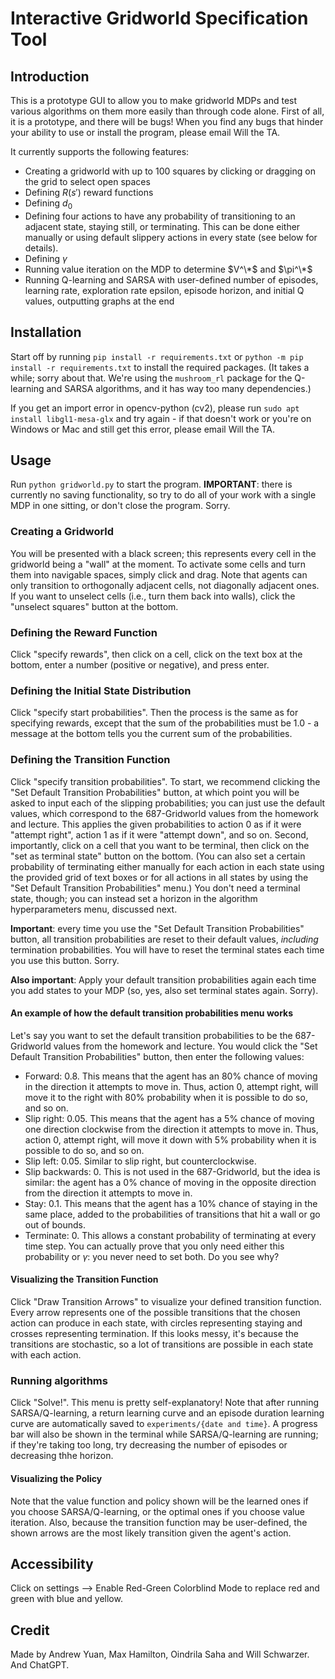 # Interactive Gridworld Specification Tool
## Introduction
This is a prototype GUI to allow you to make gridworld MDPs and test various algorithms on them more easily than through code alone. First of all, it is a prototype, and there will be bugs! When you find any bugs that hinder your ability to use or install the program, please email Will the TA.

It currently supports the following features:
* Creating a gridworld with up to 100 squares by clicking or dragging on the grid to select open spaces
* Defining $R(s')$ reward functions
* Defining $d_0$
* Defining four actions to have any probability of transitioning to an adjacent state, staying still, or terminating. This can be done either manually or using default slippery actions in every state (see below for details).
* Defining $\gamma$
* Running value iteration on the MDP to determine $V^\*$ and $\pi^\*$
* Running Q-learning and SARSA with user-defined number of episodes, learning rate, exploration rate epsilon, episode horizon, and initial Q values, outputting graphs at the end

## Installation
Start off by running `pip install -r requirements.txt` or `python -m pip install -r requirements.txt` to install the required packages. (It takes a while; sorry about that. We're using the `mushroom_rl` package for the Q-learning and SARSA algorithms, and it has way too many dependencies.) 

If you get an import error in opencv-python (cv2), please run `sudo apt install libgl1-mesa-glx` and try again - if that doesn't work or you're on Windows or Mac and still get this error, please email Will the TA.

## Usage
Run `python gridworld.py` to start the program. **IMPORTANT**: there is currently no saving functionality, so try to do all of your work with a single MDP in one sitting, or don't close the program. Sorry.
### Creating a Gridworld
You will be presented with a black screen; this represents every cell in the gridworld being a "wall" at the moment. To activate some cells and turn them into navigable spaces, simply click and drag. Note that agents can only transition to orthogonally adjacent cells, not diagonally adjacent ones. If you want to unselect cells (i.e., turn them back into walls), click the "unselect squares" button at the bottom.
### Defining the Reward Function
Click "specify rewards", then click on a cell, click on the text box at the bottom, enter a number (positive or negative), and press enter.
### Defining the Initial State Distribution
Click "specify start probabilities". Then the process is the same as for specifying rewards, except that the sum of the probabilities must be 1.0 - a message at the bottom tells you the current sum of the probabilities.
### Defining the Transition Function
Click "specify transition probabilities". To start, we recommend clicking the "Set Default Transition Probabilities" button, at which point you will be asked to input each of the slipping probabilities; you can just use the default values, which correspond to the 687-Gridworld values from the homework and lecture. This applies the given probabilities to action 0 as if it were "attempt right", action 1 as if it were "attempt down", and so on. Second, importantly, click on a cell that you want to be terminal, then click on the "set as terminal state" button on the bottom. (You can also set a certain probability of terminating either manually for each action in each state using the provided grid of text boxes or for all actions in all states by using the "Set Default Transition Probabilities" menu.) You don't need a terminal state, though; you can instead set a horizon in the algorithm hyperparameters menu, discussed next.

**Important**: every time you use the "Set Default Transition Probabilities" button, all transition probabilities are reset to their default values, *including* termination probabilities. You will have to reset the terminal states each time you use this button. Sorry.

**Also important**: Apply your default transition probabilities again each time you add states to your MDP (so, yes, also set terminal states again. Sorry).

#### An example of how the default transition probabilities menu works
Let's say you want to set the default transition probabilities to be the 687-Gridworld values from the homework and lecture. You would click the "Set Default Transition Probabilities" button, then enter the following values:
* Forward: 0.8. This means that the agent has an 80% chance of moving in the direction it attempts to move in. Thus, action 0, attempt right, will move it to the right with 80% probability when it is possible to do so, and so on.
* Slip right: 0.05. This means that the agent has a 5% chance of moving one direction clockwise from the direction it attempts to move in. Thus, action 0, attempt right, will move it down with 5% probability when it is possible to do so, and so on.
* Slip left: 0.05. Similar to slip right, but counterclockwise.
* Slip backwards: 0. This is not used in the 687-Gridworld, but the idea is similar: the agent has a 0% chance of moving in the opposite direction from the direction it attempts to move in.
* Stay: 0.1. This means that the agent has a 10% chance of staying in the same place, added to the probabilities of transitions that hit a wall or go out of bounds.
* Terminate: 0. This allows a constant probability of terminating at every time step. You can actually prove that you only need either this probability or $\gamma$: you never need to set both. Do you see why?
#### Visualizing the Transition Function
Click "Draw Transition Arrows" to visualize your defined transition function. Every arrow represents one of the possible transitions that the chosen action can produce in each state, with circles representing staying and crosses representing termination. If this looks messy, it's because the transitions are stochastic, so a lot of transitions are possible in each state with each action.
### Running algorithms
Click "Solve!". This menu is pretty self-explanatory! Note that after running SARSA/Q-learning, a return learning curve and an episode duration learning curve are automatically saved to `experiments/{date and time}`. A progress bar will also be shown in the terminal while SARSA/Q-learning are running; if they're taking too long, try decreasing the number of episodes or decreasing thhe horizon.
#### Visualizing the Policy
Note that the value function and policy shown will be the learned ones if you choose SARSA/Q-learning, or the optimal ones if you choose value iteration. Also, because the transition function may be user-defined, the shown arrows are the most likely transition given the agent's action.

## Accessibility
Click on settings --> Enable Red-Green Colorblind Mode to replace red and green with blue and yellow.

## Credit
Made by Andrew Yuan, Max Hamilton, Oindrila Saha and Will Schwarzer. And ChatGPT.
